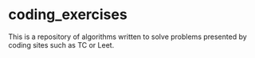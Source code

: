 # coding_exercises
This is a repository of algorithms written to solve problems presented by coding sites such as TC or Leet.

